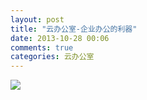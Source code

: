```yaml
---
layout: post
title: "云办公室-企业办公的利器"
date: 2013-10-28 00:06
comments: true
categories: 云办公室
---
```

![](http://yunbgs.com/images/workflow_1.png)